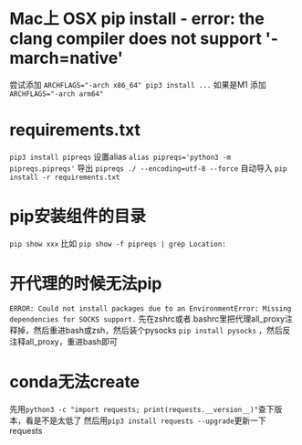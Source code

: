 # Mac上 OSX pip install - error: the clang compiler does not support '-march=native'
尝试添加 `ARCHFLAGS="-arch x86_64" pip3 install ...`
如果是M1 添加 `ARCHFLAGS="-arch arm64"`

# requirements.txt
`pip3 install pipreqs`
设置alias
`alias pipreqs='python3 -m pipreqs.pipreqs'`
导出
`pipreqs ./ --encoding=utf-8 --force`
自动导入
`pip install -r requirements.txt`

# pip安装组件的目录
`pip show xxx`
比如
`pip show -f pipreqs | grep Location:`

# 开代理的时候无法pip
`ERROR: Could not install packages due to an EnvironmentError: Missing dependencies for SOCKS support.`
先在zshrc或者.bashrc里把代理all_proxy注释掉，然后重进bash或zsh，然后装个pysocks `pip install pysocks` ，然后反注释all_proxy，重进bash即可

# conda无法create
先用`python3 -c "import requests; print(requests.__version__)"`查下版本，看是不是太低了
然后用`pip3 install requests --upgrade`更新一下requests